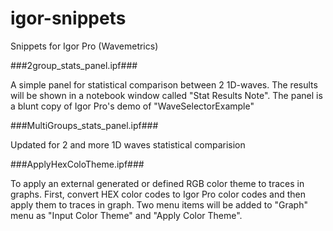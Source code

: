 igor-snippets
=============

Snippets for Igor Pro (Wavemetrics)

###2group_stats_panel.ipf###

A simple panel for statistical comparison between 2 1D-waves.  The results will be shown in a notebook window called "Stat Results Note".  The panel is a blunt copy of Igor Pro's demo of "WaveSelectorExample"

###MultiGroups_stats_panel.ipf###

Updated for 2 and more 1D waves statistical comparision

###ApplyHexColoTheme.ipf###

To apply an external generated or defined RGB color theme to traces in graphs. First, convert HEX color codes to Igor Pro color codes and then apply them to traces in graph. Two menu items will be added to "Graph" menu as "Input Color Theme" and "Apply Color Theme".
